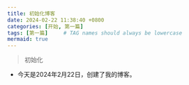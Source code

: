 ```yaml
---
title: 初始化博客
date: 2024-02-22 11:38:40 +0800
categories: [开始, 第一篇]
tags: [第一篇]     # TAG names should always be lowercase
mermaid: true
---
```


> 初始化

- 今天是2024年2月22日，创建了我的博客。



